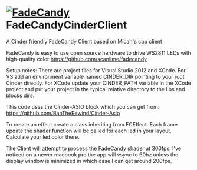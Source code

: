 [![FadeCandy](http://img.youtube.com/vi/ezCkpqYFVxg/0.jpg)](http://www.youtube.com/watch?v=ezCkpqYFVxg)
FadeCandyCinderClient
=====================

A Cinder friendly FadeCandy Client based on Micah's cpp client

FadeCandy is easy to use open source hardware to drive WS2811 LEDs with high-quality color
https://github.com/scanlime/fadecandy

Setup notes:
There are project files for Visual Studio 2012 and XCode. For VS add an environment variable named CINDER_DIR pointing to your root Cinder directly. For XCode update your CINDER_PATH variable in the XCode project and put your project in the typical relative directory to the libs and blocks dirs.

This code uses the Cinder-ASIO block which you can get from:
https://github.com/BanTheRewind/Cinder-Asio

To create an effect create a class inheriting from FCEffect. Each frame update the shader function will be called for each led in your layout. Calculate your led color there. 

The Client will attempt to process the FadeCandy shader at 300fps. I've noticed on a newer macbook pro the app will vsync to 60hz unless the display window is minimized in which case I can get around 200fps. 
